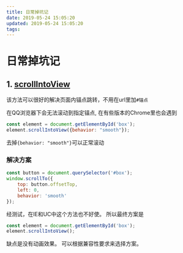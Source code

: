 ```yaml
---
title: 日常掉坑记
date: 2019-05-24 15:05:20
updated: 2019-05-24 15:05:20
tags:
---
```


# 日常掉坑记

## 1. [scrollIntoView](https://developer.mozilla.org/en-US/docs/Web/API/Element/scrollIntoView)

该方法可以很好的解决页面内锚点跳转，不用在url里加`#锚点`

在QQ浏览器下会无法滚动到指定锚点, 在有些版本的Chrome里也会遇到

```js
const element = document.getElementById('box');
element.scrollIntoView({behavior: "smooth"});
```

去掉`{behavior: "smooth"}`可以正常滚动

### 解决方案

```js
const button = document.querySelector('#box');
window.scrollTo({
    top: button.offsetTop,
    left: 0,
    behavior: 'smooth'
});
```

经测试，在IE和UC中这个方法也不好使。
所以最终方案是

```js
const element = document.getElementById('box');
element.scrollIntoView();
```

缺点是没有动画效果。
可以根据兼容性要求来选择方案。